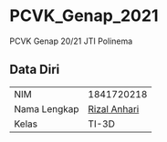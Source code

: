 # PCVK_Genap_2021
PCVK Genap 20/21 JTI Polinema

## Data Diri
|  |  |
|--|--|
| NIM | 1841720218 |
| Nama Lengkap | [Rizal Anhari](https://github.com/rizalanhari) |
| Kelas | TI-3D |
